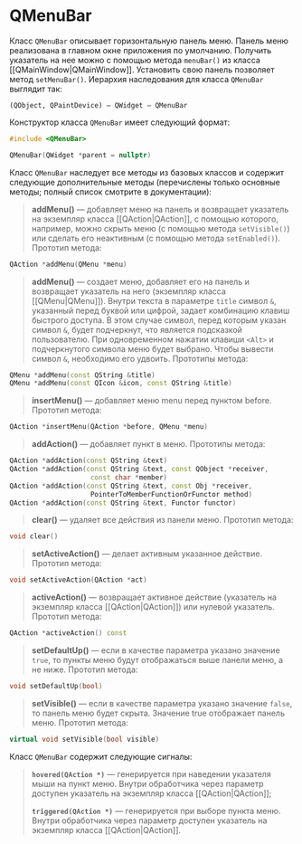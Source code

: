 
# QMenuBar

Класс `QMenuBar` описывает горизонтальную панель меню. Панель меню реализована в главном окне приложения по умолчанию. Получить указатель на нее можно с помощью метода `menuBar()` из класса [[QMainWindow|QMainWindow]]. Установить свою панель позволяет метод `setMenuBar()`. Иерархия наследования для класса `QMenuBar` выглядит так:
```
(QObject, QPaintDevice) — QWidget — QMenuBar
```

Конструктор класса `QMenuBar` имеет следующий формат:
```c++
#include <QMenuBar>

QMenuBar(QWidget *parent = nullptr)
```

Класс `QMenuBar` наследует все методы из базовых классов и содержит следующие дополнительные методы (перечислены только основные методы; полный список смотрите в документации):

> **addMenu()** — добавляет меню на панель и возвращает указатель на экземпляр класса [[QAction|QAction]], с помощью которого, например, можно скрыть меню (с помощью метода `setVisible()`) или сделать его неактивным (с помощью метода `setEnabled()`). Прототип метода:
```c++
QAction *addMenu(QMenu *menu)
```

> **addMenu()** — создает меню, добавляет его на панель и возвращает указатель на него (экземпляр класса [[QMenu|QMenu]]). Внутри текста в параметре `title` символ `&`, указанный перед буквой или цифрой, задает комбинацию клавиш быстрого доступа. В этом случае символ, перед которым указан символ `&`, будет подчеркнут, что является подсказкой пользователю. При одновременном нажатии клавиши `<Alt>` и подчеркнутого символа меню будет выбрано. Чтобы вывести символ `&`, необходимо его удвоить. Прототипы метода:
```c++
QMenu *addMenu(const QString &title)
QMenu *addMenu(const QIcon &icon, const QString &title)
```

> **insertMenu()** — добавляет меню menu перед пунктом before. Прототип метода:
```c++
QAction *insertMenu(QAction *before, QMenu *menu)
```

> **addAction()** — добавляет пункт в меню. Прототипы метода:
```c++
QAction *addAction(const QString &text)
QAction *addAction(const QString &text, const QObject *receiver,
					const char *member)
QAction *addAction(const QString &text, const Obj *receiver,
					PointerToMemberFunctionOrFunctor method)
QAction *addAction(const QString &text, Functor functor)
```

> **clear()** — удаляет все действия из панели меню. Прототип метода:
```c++
void clear()
```

> **setActiveAction()** — делает активным указанное действие. Прототип метода:
```c++
void setActiveAction(QAction *act)
```

> **activeAction()** — возвращает активное действие (указатель на экземпляр класса [[QAction|QAction]]) или нулевой указатель. Прототип метода:
```c++
QAction *activeAction() const
```

> **setDefaultUp()** — если в качестве параметра указано значение `true`, то пункты меню будут отображаться выше панели меню, а не ниже. Прототип метода:
```c++
void setDefaultUp(bool)
```

> **setVisible()** — если в качестве параметра указано значение `false`, то панель меню будет скрыта. Значение true отображает панель меню. Прототип метода:
```c++
virtual void setVisible(bool visible)
```

Класс `QMenuBar` содержит следующие сигналы:
> **`hovered(QAction *)`** — генерируется при наведении указателя мыши на пункт меню. Внутри обработчика через параметр доступен указатель на экземпляр класса [[QAction|QAction]];
> 
> **`triggered(QAction *)`** — генерируется при выборе пункта меню. Внутри обработчика через параметр доступен указатель на экземпляр класса [[QAction|QAction]].

